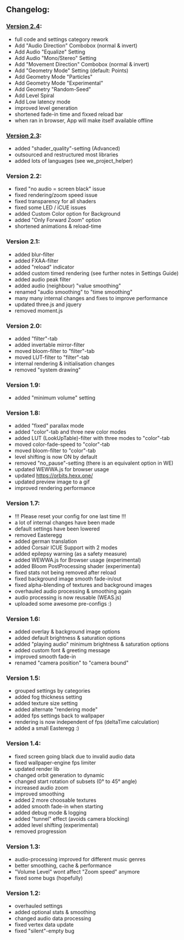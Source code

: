 ## Changelog:

### [Version 2.4](https://github.com/hexxone/audiorbits/releases/tag/2.4):
- full code and settings category rework
- Add "Audio Direction" Combobox (normal & invert)
- Add Audio "Equalize" Setting
- Add Audio "Mono/Stereo" Setting
- Add "Movement Direction" Combobox (normal & invert)
- Add "Geometry Mode" Setting (default: Points)
- Add Geometry Mode "Particles"
- Add Geometry Mode "Experimental"
- Add Geometry "Random-Seed"
- Add Level Spiral
- Add Low latency mode
- improved level generation
- shortened fade-in time and fixxed reload bar
- when ran in browser, App will make itself available offline

### [Version 2.3](https://github.com/hexxone/audiorbits/releases/tag/2.3):
- added "shader_quality"-setting (Advanced)
- outsourced and restructured most libraries
- added lots of languages (see we_project_helper)

### Version 2.2:
- fixed "no audio = screen black" issue
- fixed rendering/zoom speed issue
- fixed transparency for all shaders 
- fixed some LED / iCUE issues
- added Custom Color option for Background 
- added "Only Forward Zoom" option
- shortened animations & reload-time

### Version 2.1:
- added blur-filter
- added FXAA-filter
- added "reload" indicator
- added custom timed rendering (see further notes in Settings Guide)
- added audio peak filter
- added audio (neighbour) "value smoothing"
- renamed "audio smoothing" to "time smoothing"
- many many internal changes and fixes to improve performance
- updated three.js and jquery
- removed moment.js

### Version 2.0:
- added "filter"-tab
- added invertable mirror-filter
- moved bloom-filter to "filter"-tab
- moved LUT-filter to "filter"-tab
- internal rendering & initialisation changes
- removed "system drawing"

### Version 1.9:
- added "minimum volume" setting

### Version 1.8:
- added "fixed" parallax mode
- added "color"-tab and three new color modes
- added LUT (LookUpTable)-filter with three modes to "color"-tab
- moved color-fade-speed to "color"-tab
- moved bloom-filter to "color"-tab
- level shifting is now ON by default
- removed "no_pause"-setting (there is an equivalent option in WE)
- updated WEWWA.js for browser usage
- updated https://orbits.hexx.one/
- updated preview image to a gif
- improved rendering performance


### Version 1.7:
- !!! Please reset your config for one last time !!!
- a lot of internal changes have been made
- default settings have been lowered
- removed Easteregg
- added german translation
- added Corsair ICUE Support with 2 modes
- added epilepsy warning (as a safety measure)
- added WEWWA.js for Browser usage (experimental)
- added Bloom PostProcessing shader (experimental)
- fixed stats not being removed after reload
- fixed background image smooth fade-in/out
- fixed alpha-blending of textures and background images
- overhauled audio processing & smoothing again
- audio processing is now reusable (WEAS.js)
- uploaded some awesome pre-configs :)


### Version 1.6:
- added overlay & background image options
- added default brightness & saturation options
- added "playing audio" minimum brightness & saturation options 
- added custom font & greeting message
- improved smooth fade-in 
- renamed "camera position" to "camera bound"


### Version 1.5:
- grouped settings by categories
- added fog thickness setting
- added texture size setting
- added alternate "rendering mode"
- added fps settings back to wallpaper
- rendering is now independent of fps (deltaTime calculation)
- added a small Easteregg :)


### Version 1.4:
- fixed screen going black due to invalid audio data
- fixed wallpaper-engine fps limiter
- updated render lib
- changed orbit generation to dynamic
- changed start rotation of subsets (0° to 45° angle)
- increased audio zoom
- improved smoothing
- added 2 more choosable textures
- added smooth fade-in when starting
- added debug mode & logging
- added "tunnel" effect (avoids camera blocking)
- added level shifting (experimental)
- removed progression


### Version 1.3:
- audio-processing improved for different music genres
- better smoothing, cache & performance
- "Volume Level" wont affect "Zoom speed" anymore
- fixed some bugs (hopefully)


### Version 1.2:
- overhauled settings
- added optional stats & smoothing
- changed audio data processing
- fixed vertex data update
- fixed "silent"-empty bug
